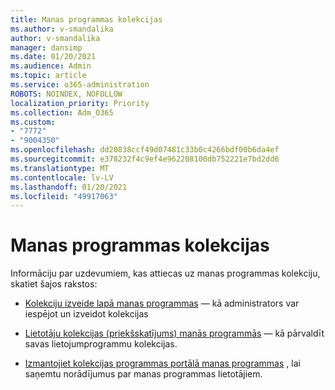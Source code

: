```yaml
---
title: Manas programmas kolekcijas
ms.author: v-smandalika
author: v-smandalika
manager: dansimp
ms.date: 01/20/2021
ms.audience: Admin
ms.topic: article
ms.service: o365-administration
ROBOTS: NOINDEX, NOFOLLOW
localization_priority: Priority
ms.collection: Adm_O365
ms.custom:
- "7772"
- "9004350"
ms.openlocfilehash: dd20838ccf49d07481c33b0c4266bdf00b6da4ef
ms.sourcegitcommit: e378232f4c9ef4e962208100db752221e7bd2dd6
ms.translationtype: MT
ms.contentlocale: lv-LV
ms.lasthandoff: 01/20/2021
ms.locfileid: "49917063"
---
```

# <a name="myapps-collections"></a>Manas programmas kolekcijas

Informāciju par uzdevumiem, kas attiecas uz manas programmas kolekciju, skatiet šajos rakstos:

- [Kolekciju izveide lapā manas programmas](https://docs.microsoft.com/azure/active-directory/manage-apps/access-panel-collections) — kā administrators var iespējot un izveidot kolekcijas

- [Lietotāju kolekcijas (priekšskatījums) manās programmās](https://docs.microsoft.com/azure/active-directory/user-help/my-apps-portal-user-collections) — kā pārvaldīt savas lietojumprogrammu kolekcijas. 

- [Izmantojiet kolekcijas programmas portālā manas programmas](https://docs.microsoft.com/azure/active-directory/user-help/my-applications-portal-workspaces) , lai saņemtu norādījumus par manas programmas lietotājiem.